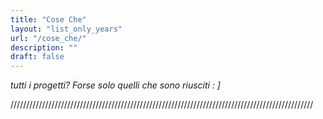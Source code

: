 ```yaml
---
title: "Cose Che"
layout: "list_only_years"
url: "/cose_che/"
description: ""
draft: false
---
```


_tutti i progetti? Forse solo quelli che sono riusciti : ]_

////////////////////////////////////////////////////////////////////////////////////////////////